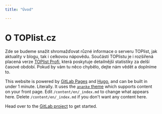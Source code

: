 ```yaml
---
title: "Úvod"

---
```


# O TOPlist.cz

Zde se budeme snažit shromažďovat různé informace o serveru TOPlist, jak aktuality v blogu, tak i celkovou nápovědu. Součástí TOPlistu je i rozšířená placená verze [TOPlist Profi](https://profi.toplist.cz), která poskytuje detailnější statistiky za delší časové období. Pokud by vám tu něco chybělo, dejte nám vědět a doplníme to.


This website is powered by [GitLab Pages](https://about.gitlab.com/features/pages/)
and [Hugo](https://gohugo.io), and can be built in under 1 minute.
Literally. It uses the [`ananke` theme](https://github.com/theNewDynamic/gohugo-theme-ananke)
which supports content on your front page.
Edit `/content/en/_index.md` to change what appears here. Delete `/content/en/_index.md`
if you don't want any content here.

Head over to the [GitLab project](https://gitlab.com/pages/hugo) to get started.
